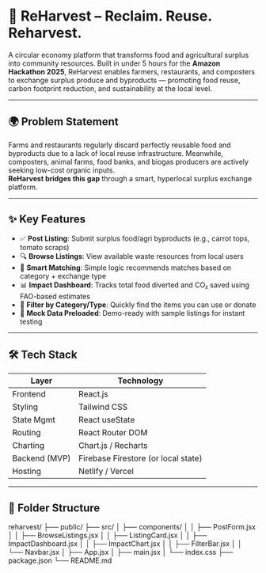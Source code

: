 # 🌾 ReHarvest – Reclaim. Reuse. Reharvest.

A circular economy platform that transforms food and agricultural surplus into community resources. Built in under 5 hours for the **Amazon Hackathon 2025**, ReHarvest enables farmers, restaurants, and composters to exchange surplus produce and byproducts — promoting food reuse, carbon footprint reduction, and sustainability at the local level.

---

## 🌍 Problem Statement

Farms and restaurants regularly discard perfectly reusable food and byproducts due to a lack of local reuse infrastructure. Meanwhile, composters, animal farms, food banks, and biogas producers are actively seeking low-cost organic inputs.  
**ReHarvest bridges this gap** through a smart, hyperlocal surplus exchange platform.

---

## ✨ Key Features

- ✅ **Post Listing**: Submit surplus food/agri byproducts (e.g., carrot tops, tomato scraps)
- 🔍 **Browse Listings**: View available waste resources from local users
- 🧠 **Smart Matching**: Simple logic recommends matches based on category + exchange type
- 📊 **Impact Dashboard**: Tracks total food diverted and CO₂ saved using FAO-based estimates
- 🧪 **Filter by Category/Type**: Quickly find the items you can use or donate
- 🧺 **Mock Data Preloaded**: Demo-ready with sample listings for instant testing

---

## 🛠 Tech Stack

| Layer        | Technology             |
|--------------|------------------------|
| Frontend     | React.js               |
| Styling      | Tailwind CSS           |
| State Mgmt   | React useState         |
| Routing      | React Router DOM       |
| Charting     | Chart.js / Recharts    |
| Backend (MVP)| Firebase Firestore (or local state) |
| Hosting      | Netlify / Vercel       |

---

## 📂 Folder Structure

reharvest/
├── public/
├── src/
│ ├── components/
│ │ ├── PostForm.jsx
│ │ ├── BrowseListings.jsx
│ │ ├── ListingCard.jsx
│ │ ├── ImpactDashboard.jsx
│ │ ├── ImpactChart.jsx
│ │ ├── FilterBar.jsx
│ │ └── Navbar.jsx
│ ├── App.jsx
│ ├── main.jsx
│ └── index.css
├── package.json
└── README.md
